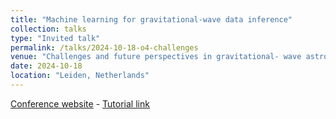 ```yaml
---
title: "Machine learning for gravitational-wave data inference"
collection: talks
type: "Invited talk"
permalink: /talks/2024-10-18-o4-challenges
venue: "Challenges and future perspectives in gravitational- wave astronomy: O4 and beyond, Lorentz Center"
date: 2024-10-18
location: "Leiden, Netherlands"
---
```


[Conference website](https://www.lorentzcenter.nl/challenges-and-future-perspectives-in-gravitational-wave-astronomy-o4-and-beyond.html) - [Tutorial link](https://github.com/scolloms/Leiden-Workshop-Flows)